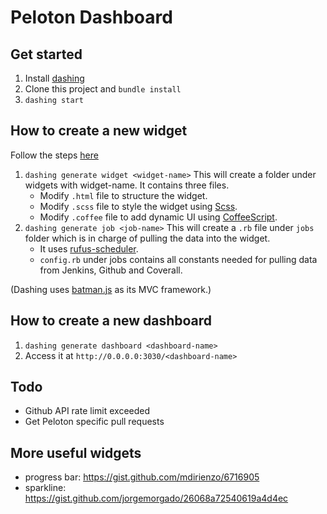 # Peloton Dashboard

## Get started
1. Install [dashing](http://dashing.io/)
2. Clone this project and `bundle install`
3. `dashing start`

## How to create a new widget
Follow the steps [here](https://github.com/Shopify/dashing/wiki/Dashing-Workshop)

1. `dashing generate widget <widget-name>`
    This will create a folder under widgets with widget-name. It contains three files.
    - Modify `.html` file to structure the widget.
    - Modify `.scss` file to style the widget using [Scss](http://sass-lang.com/). 
    - Modify `.coffee` file to add dynamic UI using [CoffeeScript](http://coffeescript.org/).
2. `dashing generate job <job-name>`
    This will create a `.rb` file under `jobs` folder which is in charge of pulling the data into the widget.
    - It uses [rufus-scheduler](https://github.com/jmettraux/rufus-scheduler).
    - `config.rb` under jobs contains all constants needed for pulling data from Jenkins, Github and Coverall.

(Dashing uses [batman.js](http://batmanjs.org/) as its MVC framework.)

## How to create a new dashboard
1. `dashing generate dashboard <dashboard-name>`
2. Access it at `http://0.0.0.0:3030/<dashboard-name>`

## Todo
- Github API rate limit exceeded
- Get Peloton specific pull requests

## More useful widgets
- progress bar: https://gist.github.com/mdirienzo/6716905
- sparkline: https://gist.github.com/jorgemorgado/26068a72540619a4d4ec
